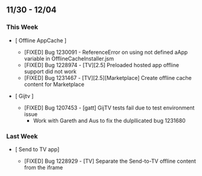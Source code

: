 ## 11/30 - 12/04 ##

### This Week ###

* [ Offline AppCache ]

  - [FIXED] Bug 1230091 - ReferenceError on using not defined aApp variable in OfflineCacheInstaller.jsm
  - [FIXED] Bug 1228974 - [TV][2.5] Preloaded hosted app offline support did not work
  - [FIXED] Bug 1231467 - [TV][2.5][Marketplace] Create offline cache content for Marketplace

* [ Gijtv ]

  - [FIXED] Bug 1207453 - [gatt] GijTV tests fail due to test environment issue
    - Work with Gareth and Aus to fix the dulpllicated bug 1231680

### Last Week ###
* [ Send to TV app]

  - [FIXED] Bug 1228929 - [TV] Separate the Send-to-TV offline content from the iframe